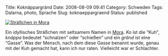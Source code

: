 Title: Koknäppargränd
Date: 2008-08-09 09:41
Category: Schweden
Tags: Dalarna, photo, Sprache
Slug: koknaeppargraend
Status: published

[![Sträßchen in
Mora](/pic/koknappargrand_s.jpg "Sträßchen in Mora")](/pic/koknappargrand_l.jpg)

Ein idyllisches Sträßchen mit seltsamem Namen in
[Mora](http://de.wikipedia.org/wiki/Mora_(Schweden)). *Ko* ist die
“Kuh”, *knäppa* bedeutet “schnalzen” oder “schießen” und ein *gränd* ist
eine “Gasse”. Was der Mensch, nach dem diese Gasse benannt wurde, genau
mit der Kuh gemacht hat, kann ich nur raten. Vielleicht war er
Schlachter.

